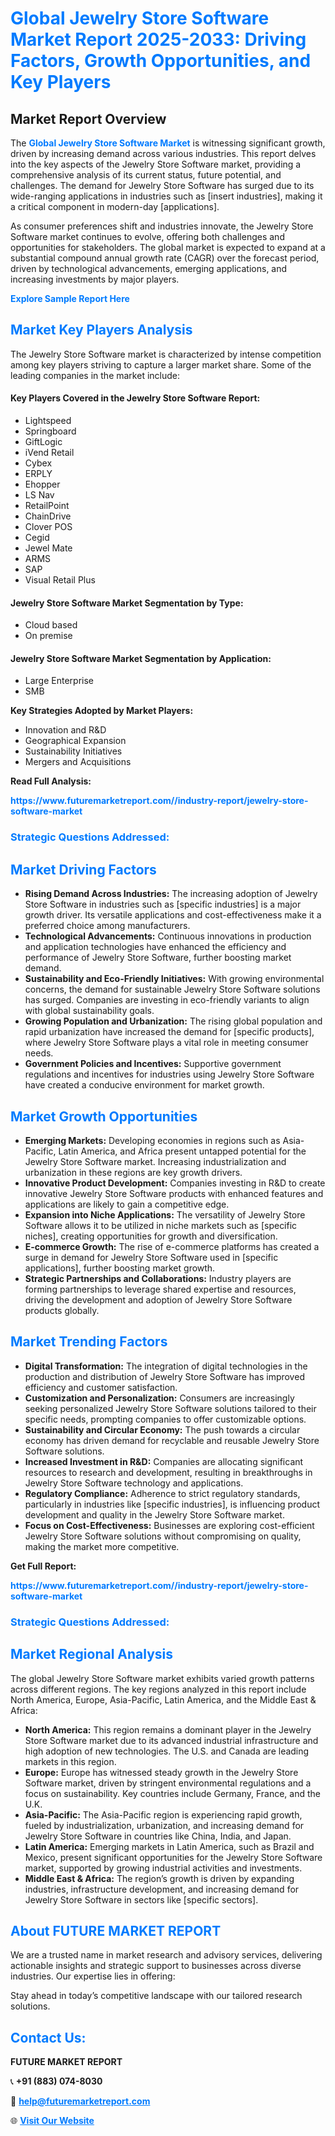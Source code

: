 <h1 style="color: #007BFF;">Global Jewelry Store Software Market Report 2025-2033: Driving Factors, Growth Opportunities, and Key Players</h1>

<section id="overview">
<h2>Market Report Overview</h2>
<p>The <a href="https://www.futuremarketreport.com//industry-report/jewelry-store-software-market" style="color: #007BFF; text-decoration: none;"><strong>Global Jewelry Store Software Market</strong></a> is witnessing significant growth, driven by increasing demand across various industries. This report delves into the key aspects of the Jewelry Store Software market, providing a comprehensive analysis of its current status, future potential, and challenges. The demand for Jewelry Store Software has surged due to its wide-ranging applications in industries such as [insert industries], making it a critical component in modern-day [applications].</p>
<p>As consumer preferences shift and industries innovate, the Jewelry Store Software market continues to evolve, offering both challenges and opportunities for stakeholders. The global market is expected to expand at a substantial compound annual growth rate (CAGR) over the forecast period, driven by technological advancements, emerging applications, and increasing investments by major players.</p>
</section>

<section id="overview">
<p><a href="https://www.futuremarketreport.com//request-sample/reportId=56350" style="color: #007BFF; text-decoration: none;"><strong>Explore Sample Report Here</strong></a></p>
</section>

<section id="key-players">
<h2 style="color: #007BFF;">Market Key Players Analysis</h2>
<p>The Jewelry Store Software market is characterized by intense competition among key players striving to capture a larger market share. Some of the leading companies in the market include:</p>
<h4>Key Players Covered in the Jewelry Store Software Report:</h4>
<ul><li>Lightspeed</li><li>Springboard</li><li>GiftLogic</li><li>iVend Retail</li><li>Cybex</li><li>ERPLY</li><li>Ehopper</li><li>LS Nav</li><li>RetailPoint</li><li>ChainDrive</li><li>Clover POS</li><li>Cegid</li><li>Jewel Mate</li><li>ARMS</li><li>SAP</li><li>Visual Retail Plus</li></ul>
<h4>Jewelry Store Software Market Segmentation by Type:</h4>
<ul><li>Cloud based</li><li>On premise</li></ul>

<h4>Jewelry Store Software Market Segmentation by Application:</h4>
<ul><li>Large Enterprise</li><li>SMB</li></ul>
<p><strong>Key Strategies Adopted by Market Players:</strong></p>
<ul>
<li>Innovation and R&D</li>
<li>Geographical Expansion</li>
<li>Sustainability Initiatives</li>
<li>Mergers and Acquisitions</li>
</ul>
</section>

<section>
<p><strong>Read Full Analysis: </strong></p><a href="https://www.futuremarketreport.com//industry-report/jewelry-store-software-market" style="color: #007BFF; text-decoration: none;"><strong>https://www.futuremarketreport.com//industry-report/jewelry-store-software-market</strong></a>
<h3 style="color: #007BFF;">Strategic Questions Addressed:</h3>
</section>

<section id="driving-factors">
<h2 style="color: #007BFF;">Market Driving Factors</h2>
<ul>
<li><strong>Rising Demand Across Industries:</strong> The increasing adoption of Jewelry Store Software in industries such as [specific industries] is a major growth driver. Its versatile applications and cost-effectiveness make it a preferred choice among manufacturers.</li>
<li><strong>Technological Advancements:</strong> Continuous innovations in production and application technologies have enhanced the efficiency and performance of Jewelry Store Software, further boosting market demand.</li>
<li><strong>Sustainability and Eco-Friendly Initiatives:</strong> With growing environmental concerns, the demand for sustainable Jewelry Store Software solutions has surged. Companies are investing in eco-friendly variants to align with global sustainability goals.</li>
<li><strong>Growing Population and Urbanization:</strong> The rising global population and rapid urbanization have increased the demand for [specific products], where Jewelry Store Software plays a vital role in meeting consumer needs.</li>
<li><strong>Government Policies and Incentives:</strong> Supportive government regulations and incentives for industries using Jewelry Store Software have created a conducive environment for market growth.</li>
</ul>
</section>

<section id="growth-opportunities">
<h2 style="color: #007BFF;">Market Growth Opportunities</h2>
<ul>
<li><strong>Emerging Markets:</strong> Developing economies in regions such as Asia-Pacific, Latin America, and Africa present untapped potential for the Jewelry Store Software market. Increasing industrialization and urbanization in these regions are key growth drivers.</li>
<li><strong>Innovative Product Development:</strong> Companies investing in R&D to create innovative Jewelry Store Software products with enhanced features and applications are likely to gain a competitive edge.</li>
<li><strong>Expansion into Niche Applications:</strong> The versatility of Jewelry Store Software allows it to be utilized in niche markets such as [specific niches], creating opportunities for growth and diversification.</li>
<li><strong>E-commerce Growth:</strong> The rise of e-commerce platforms has created a surge in demand for Jewelry Store Software used in [specific applications], further boosting market growth.</li>
<li><strong>Strategic Partnerships and Collaborations:</strong> Industry players are forming partnerships to leverage shared expertise and resources, driving the development and adoption of Jewelry Store Software products globally.</li>
</ul>
</section>

<section id="trending-factors">
<h2 style="color: #007BFF;">Market Trending Factors</h2>
<ul>
<li><strong>Digital Transformation:</strong> The integration of digital technologies in the production and distribution of Jewelry Store Software has improved efficiency and customer satisfaction.</li>
<li><strong>Customization and Personalization:</strong> Consumers are increasingly seeking personalized Jewelry Store Software solutions tailored to their specific needs, prompting companies to offer customizable options.</li>
<li><strong>Sustainability and Circular Economy:</strong> The push towards a circular economy has driven demand for recyclable and reusable Jewelry Store Software solutions.</li>
<li><strong>Increased Investment in R&D:</strong> Companies are allocating significant resources to research and development, resulting in breakthroughs in Jewelry Store Software technology and applications.</li>
<li><strong>Regulatory Compliance:</strong> Adherence to strict regulatory standards, particularly in industries like [specific industries], is influencing product development and quality in the Jewelry Store Software market.</li>
<li><strong>Focus on Cost-Effectiveness:</strong> Businesses are exploring cost-efficient Jewelry Store Software solutions without compromising on quality, making the market more competitive.</li>
</ul>
</section>

<section>
<p><strong>Get Full Report: </strong></p><a href="https://www.futuremarketreport.com//industry-report/jewelry-store-software-market" style="color: #007BFF; text-decoration: none;"><strong>https://www.futuremarketreport.com//industry-report/jewelry-store-software-market</strong></a>
<h3 style="color: #007BFF;">Strategic Questions Addressed:</h3>
</section>


<section id="regional-analysis">
<h2 style="color: #007BFF;">Market Regional Analysis</h2>
<p>The global Jewelry Store Software market exhibits varied growth patterns across different regions. The key regions analyzed in this report include North America, Europe, Asia-Pacific, Latin America, and the Middle East & Africa:</p>
<ul>
<li><strong>North America:</strong> This region remains a dominant player in the Jewelry Store Software market due to its advanced industrial infrastructure and high adoption of new technologies. The U.S. and Canada are leading markets in this region.</li>
<li><strong>Europe:</strong> Europe has witnessed steady growth in the Jewelry Store Software market, driven by stringent environmental regulations and a focus on sustainability. Key countries include Germany, France, and the U.K.</li>
<li><strong>Asia-Pacific:</strong> The Asia-Pacific region is experiencing rapid growth, fueled by industrialization, urbanization, and increasing demand for Jewelry Store Software in countries like China, India, and Japan.</li>
<li><strong>Latin America:</strong> Emerging markets in Latin America, such as Brazil and Mexico, present significant opportunities for the Jewelry Store Software market, supported by growing industrial activities and investments.</li>
<li><strong>Middle East & Africa:</strong> The region’s growth is driven by expanding industries, infrastructure development, and increasing demand for Jewelry Store Software in sectors like [specific sectors].</li>
</ul>
</section>

<footer>
<h2 style="color: #007BFF;">About FUTURE MARKET REPORT</h2>
<p>We are a trusted name in market research and advisory services, delivering actionable insights and strategic support to businesses across diverse industries. Our expertise lies in offering:</p>

<p>Stay ahead in today’s competitive landscape with our tailored research solutions.</p>

<h2 style="color: #007BFF;">Contact Us:</h2>
<p><strong>FUTURE MARKET REPORT</strong></p>
<p>📞 <strong>+91 (883) 074-8030</strong></p>
<p>📧 <strong><a href="mailto:help@futuremarketreport.com" style="color: #007BFF;">help@futuremarketreport.com</a></strong></p>
<p>🌐 <strong><a href="https://www.futuremarketreport.com/" style="color: #007BFF;">Visit Our Website</a></strong></p>
</footer>